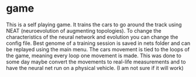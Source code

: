# game
This is a self playing game.
It trains the cars to go around the track using NEAT (neuroevolution of augmenting topologies).
To change the characteristics of the neural network and evolution you can change the config file.
Best genome of a training session is saved in nets folder and can be replayed using the main menu.
The cars movement is tied to the loops of the game, meaning every loop one movement is made. 
This was done to some day maybe convert the movements to real-life measurements and to have the neural net run on a physical vehicle. (I am not sure if it will work)

